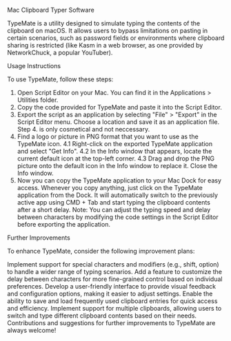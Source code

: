 Mac Clipboard Typer Software

TypeMate is a utility designed to simulate typing the contents of the clipboard on macOS. It allows users to bypass limitations on pasting in certain scenarios, such as password fields or environments where clipboard sharing is restricted (like Kasm in a web browser, as one provided by NetworkChuck, a popular YouTuber).

Usage Instructions

To use TypeMate, follow these steps:

1. Open Script Editor on your Mac. You can find it in the Applications > Utilities folder.
2. Copy the code provided for TypeMate and paste it into the Script Editor.
3. Export the script as an application by selecting "File" > "Export" in the Script Editor menu. Choose a location and save it as an application file.
  Step 4. is only cosmetical and not neccessary.
  4. Find a logo or picture in PNG format that you want to use as the TypeMate icon.
    4.1 Right-click on the exported TypeMate application and select "Get Info".
    4.2 In the Info window that appears, locate the current default icon at the top-left corner.
    4.3 Drag and drop the PNG picture onto the default icon in the Info window to replace it. Close the Info window.
5. Now you can copy the TypeMate application to your Mac Dock for easy access.
Whenever you copy anything, just click on the TypeMate application from the Dock. It will automatically switch to the previously active app using CMD + Tab and start typing the clipboard contents after a short delay.
Note: You can adjust the typing speed and delay between characters by modifying the code settings in the Script Editor before exporting the application.

Further Improvements

To enhance TypeMate, consider the following improvement plans:

Implement support for special characters and modifiers (e.g., shift, option) to handle a wider range of typing scenarios.
Add a feature to customize the delay between characters for more fine-grained control based on individual preferences.
Develop a user-friendly interface to provide visual feedback and configuration options, making it easier to adjust settings.
Enable the ability to save and load frequently used clipboard entries for quick access and efficiency.
Implement support for multiple clipboards, allowing users to switch and type different clipboard contents based on their needs.
Contributions and suggestions for further improvements to TypeMate are always welcome!

